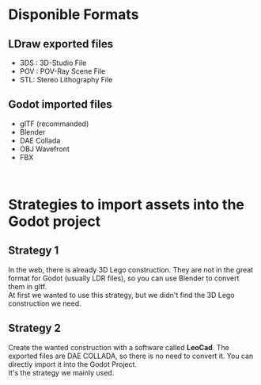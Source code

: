 # Disponible Formats

## LDraw exported files 
- 3DS : 3D-Studio File
- POV : POV-Ray Scene File
- STL: Stereo Lithography File

## Godot imported files
- glTF (recommanded)
- Blender
- DAE Collada
- OBJ Wavefront
- FBX

<br>

# Strategies to import assets into the Godot project

## Strategy 1
In the web, there is already 3D Lego construction. They are not in the great format for Godot (usually LDR files), so you can use Blender to convert them in gltf.<br>
At first we wanted to use this strategy, but we didn't find the 3D Lego construction we need.

## Strategy 2
Create the wanted construction with a software called **LeoCad**. The exported files are DAE COLLADA, so there is no need to convert it. You can directly import it into the Godot Project.<br>
It's the strategy we mainly used.